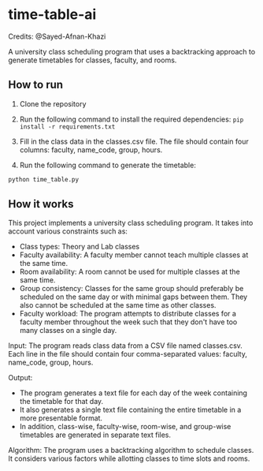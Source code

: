 # time-table-ai

Credits: @Sayed-Afnan-Khazi

A university class scheduling program that uses a backtracking approach to generate timetables for classes, faculty, and rooms.

## How to run

1. Clone the repository

2. Run the following command to install the required dependencies: `pip install -r requirements.txt`

3. Fill in the class data in the classes.csv file. The file should contain four columns: faculty, name_code, group, hours.

4. Run the following command to generate the timetable:

```bash
python time_table.py
```

## How it works

This project implements a university class scheduling program. It takes into account various constraints such as:

- Class types: Theory and Lab classes
- Faculty availability: A faculty member cannot teach multiple classes at the same time.
- Room availability: A room cannot be used for multiple classes at the same time.
- Group consistency: Classes for the same group should preferably be scheduled on the same day or with minimal gaps between them. They also cannot be scheduled at the same time as other classes.
- Faculty workload: The program attempts to distribute classes for a faculty member throughout the week such that they don't have too many classes on a single day.

Input: The program reads class data from a CSV file named classes.csv. Each line in the file should contain four comma-separated values: faculty, name_code, group, hours.

Output:

- The program generates a text file for each day of the week containing the timetable for that day.
- It also generates a single text file containing the entire timetable in a more presentable format.
- In addition, class-wise, faculty-wise, room-wise, and group-wise timetables are generated in separate text files.

Algorithm: The program uses a backtracking algorithm to schedule classes. It considers various factors while allotting classes to time slots and rooms.
